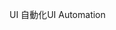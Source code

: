 <span data-ttu-id="ba4f4-101">UI 自動化</span><span class="sxs-lookup"><span data-stu-id="ba4f4-101">UI Automation</span></span>